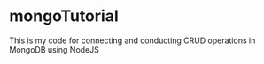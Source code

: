 # mongoTutorial
This is my code for connecting and conducting CRUD operations in MongoDB using NodeJS
